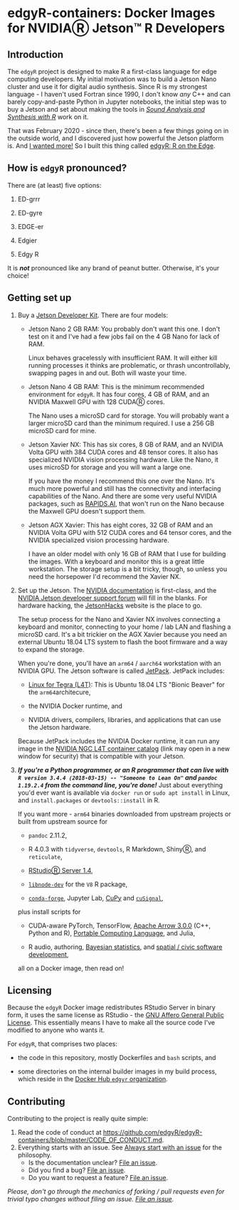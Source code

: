 # edgyR-containers: Docker Images for NVIDIAⓇ Jetson™ R Developers

## Introduction

The `edgyR` project is designed to make R a first-class language for
edge computing developers. My initial motivation was to build a Jetson
Nano cluster and use it for digital audio synthesis. Since R is my
strongest language - I haven't used Fortran since 1990, I don't know
*any* C++ and can barely copy-and-paste Python in Jupyter notebooks, the
initial step was to buy a Jetson and set about making the tools in
[*Sound Analysis and Synthesis with
R*](https://www.springer.com/us/book/9783319776453 "Springer Sound Analysis and Synthesis with R page")
work on it.

That was February 2020 - since then, there's been a few things going on
in the outside world, and I discovered just how powerful the Jetson
platform is. And [I wanted
more!](https://media.giphy.com/media/D3OdaKTGlpTBC/giphy.gif) So I built
this thing called [edgyR: R on the
Edge](https://github.com/edgyR "edgyR: R on the Edge GitHub organization").

## How is `edgyR` pronounced?

There are (at least) five options:

1.  ED-grrr

2.  ED-gyre

3.  EDGE-er

4.  Edgier

5.  Edgy R

It is ***not*** pronounced like any brand of peanut butter. Otherwise,
it's your choice!

## Getting set up

1.  Buy a [Jetson Developer
    Kit](https://developer.nvidia.com/embedded/jetson-developer-kits "NVIDIA Jetson Developer Kits").
    There are four models:

    -   Jetson Nano 2 GB RAM: You probably don't want this one. I don't
        test on it and I've had a few jobs fail on the 4 GB Nano for
        lack of RAM.

        Linux behaves gracelessly with insufficient RAM. It will either
        kill running processes it thinks are problematic, or thrash
        uncontrollably, swapping pages in and out. Both will waste your
        time.

    -   Jetson Nano 4 GB RAM: This is the minimum recommended
        environment for `edgyR`. It has four cores, 4 GB of RAM, and an
        NVIDIA Maxwell GPU with 128 CUDAⓇ cores.

        The Nano uses a microSD card for storage. You will probably want
        a larger microSD card than the minimum required. I use a 256 GB
        microSD card for mine.

    -   Jetson Xavier NX: This has six cores, 8 GB of RAM, and an NVIDIA
        Volta GPU with 384 CUDA cores and 48 tensor cores. It also has
        specialized NVIDIA vision processing hardware. Like the Nano, it
        uses microSD for storage and you will want a large one.

        If you have the money I recommend this one over the Nano. It's
        much more powerful and still has the connectivity and
        interfacing capabilities of the Nano. And there are some very
        useful NVIDIA packages, such as
        [RAPIDS.AI](https://rapids.ai/ "RAPIDS.AI"), that won't run on
        the Nano because the Maxwell GPU doesn't support them.

    -   Jetson AGX Xavier: This has eight cores, 32 GB of RAM and an
        NVIDIA Volta GPU with 512 CUDA cores and 64 tensor cores, and
        the NVIDIA specialized vision processing hardware.

        I have an older model with only 16 GB of RAM that I use for
        building the images. With a keyboard and monitor this is a great
        little workstation. The storage setup is a bit tricky, though,
        so unless you need the horsepower I'd recommend the Xavier NX.

2.  Set up the Jetson. The [NVIDIA
    documentation](https://developer.nvidia.com/embedded/learn/getting-started-jetson "NVIDIA Jetson getting started")
    is first-class, and the [NVIDIA Jetson developer support
    forum](https://forums.developer.nvidia.com/c/agx-autonomous-machines/jetson-embedded-systems/70 "NVIDIA Jetson developer support forum")
    will fill in the blanks. For hardware hacking, the
    [JetsonHacks](https://www.jetsonhacks.com/ "JetsonHacks website")
    website is the place to go.

    The setup process for the Nano and Xavier NX involves connecting a
    keyboard and monitor, connecting to your home / lab LAN and flashing
    a microSD card. It's a bit trickier on the AGX Xavier because you
    need an external Ubuntu 18.04 LTS system to flash the boot firmware
    and a way to expand the storage.

    When you're done, you'll have an `arm64` / `aarch64` workstation
    with an NVIDIA GPU. The Jetson software is called
    [JetPack](https://developer.nvidia.com/embedded/jetpack "JetPack SDK").
    JetPack includes:

    -   [Linux for Tegra
        (L4T)](https://developer.nvidia.com/embedded/linux-tegra "L4T website"):
        This is Ubuntu 18.04 LTS "Bionic Beaver" for the
        `arm64`architecure,

    -   the NVIDIA Docker runtime, and

    -   NVIDIA drivers, compilers, libraries, and applications that can
        use the Jetson hardware.

    Because JetPack includes the NVIDIA Docker runtime, it can run any
    image in the [NVIDIA NGC L4T container
    catalog](https://ngc.nvidia.com/catalog/containers?orderBy=scoreDESC&pageNumber=0&query=L4T&quickFilter=containers&filters= "NVIDIA NGC container catalog")
    (link may open in a new window for security) that is compatible with
    your Jetson.

3.  ***If you're a Python programmer, or an R programmer that can live
    with `R version 3.4.4 (2018-03-15) -- "Someone to Lean On"` and
    `pandoc 1.19.2.4` from the command line, you're done!*** Just about
    everything you'd ever want is available via `docker run` or
    `sudo apt install` in Linux, and `install.packages` or
    `devtools::install` in R.

    If you want more - `arm64` binaries downloaded from upstream
    projects or built from upstream source for

    -   `pandoc` 2.11.2,

    -   R 4.0.3 with `tidyverse`, `devtools`, R Markdown, ShinyⓇ, and
        `reticulate`,

    -   [RStudioⓇ Server
        1.4](https://rstudio.com/products/rstudio/download-server/other-platforms/ "Download RStudio Server for other platforms"),

    -   [`libnode-dev`](https://launchpad.net/~cran/+archive/ubuntu/v8 "v8 (libnode) PPA")
        for the `V8` R package,

    -   [`conda-forge`](https://github.com/conda-forge/miniforge "conda-forge/miniforge GitHub repository"),
        Jupyter Lab, [CuPy](https://cupy.dev/ "CuPy website") and
        [`cuSignal`](https://github.com/rapidsai/cusignal "cusignal GitHub repository"),

    plus install scripts for

    -   CUDA-aware PyTorch, TensorFlow, [Apache Arrow
        3.0.0](https://arrow.apache.org/docs/ "Apache Arrow documentation")
        (C++, Python and R), [Portable Computing
        Language](http://portablecl.org/docs/html/ "Portable Computing Language documentation"),
        and Julia,

    -   R audio, authoring, [Bayesian
        statistics](https://github.com/rmcelreath/rethinking), and
        [spatial / civic software
        development](https://geocompr.robinlovelace.net/ "Geocomputation with R"),

    all on a Docker image, then read on!

## Licensing

Because the `edgyR` Docker image redistributes RStudio Server in binary
form, it uses the same license as RStudio - the [GNU Affero General
Public
License](https://www.gnu.org/licenses/agpl-3.0.en.html "GNU Affero General Public License").
This essentially means I have to make all the source code I've modified
to anyone who wants it.

For `edgyR`, that comprises two places:

-   the code in this repository, mostly Dockerfiles and `bash` scripts,
    and

-   some directories on the internal builder images in my build process,
    which reside in the [Docker Hub `edgyr`
    organization](https://hub.docker.com/orgs/edgyr/repositories "Docker Hub edgyr organization").

## Contributing
Contributing to the project is really quite simple:

1. Read the code of conduct at <https://github.com/edgyR/edgyR-containers/blob/master/CODE_OF_CONDUCT.md>.
2. Everything starts with an issue. See [Always start with an issue](https://about.gitlab.com/2016/03/03/start-with-an-issue/) for the philosophy.
    * Is the documentation unclear? [File an issue](https://github.com/edgyR/edgyR-containers/issues/new).
    * Did you find a bug? [File an issue](https://github.com/edgyR/edgyR-containers/issues/new).
    * Do you want to request a feature? [File an issue](https://github.com/edgyR/edgyR-containers/issues/new).

*Please, don't go through the mechanics of forking / pull requests even for trivial typo changes without filing an issue. [File an issue](https://github.com/edgyR/edgyR-containers/issues/new).*
